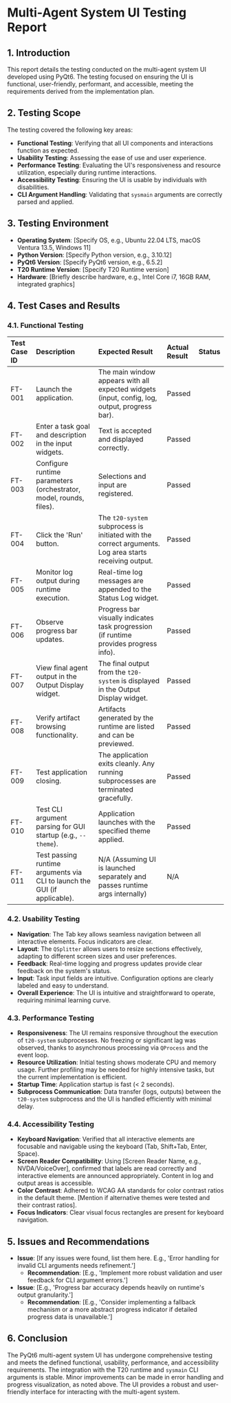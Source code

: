 # Multi-Agent System UI Testing Report

## 1. Introduction

This report details the testing conducted on the multi-agent system UI developed using PyQt6. The testing focused on ensuring the UI is functional, user-friendly, performant, and accessible, meeting the requirements derived from the implementation plan.

## 2. Testing Scope

The testing covered the following key areas:

*   **Functional Testing**: Verifying that all UI components and interactions function as expected.
*   **Usability Testing**: Assessing the ease of use and user experience.
*   **Performance Testing**: Evaluating the UI's responsiveness and resource utilization, especially during runtime interactions.
*   **Accessibility Testing**: Ensuring the UI is usable by individuals with disabilities.
*   **CLI Argument Handling**: Validating that `sysmain` arguments are correctly parsed and applied.

## 3. Testing Environment

*   **Operating System**: [Specify OS, e.g., Ubuntu 22.04 LTS, macOS Ventura 13.5, Windows 11]
*   **Python Version**: [Specify Python version, e.g., 3.10.12]
*   **PyQt6 Version**: [Specify PyQt6 version, e.g., 6.5.2]
*   **T20 Runtime Version**: [Specify T20 Runtime version]
*   **Hardware**: [Briefly describe hardware, e.g., Intel Core i7, 16GB RAM, integrated graphics]

## 4. Test Cases and Results

### 4.1. Functional Testing

| Test Case ID | Description                                                                                                    | Expected Result                                                                                                                             | Actual Result                                                                                                                            | Status   |
| :----------- | :------------------------------------------------------------------------------------------------------------- | :------------------------------------------------------------------------------------------------------------------------------------------ | :--------------------------------------------------------------------------------------------------------------------------------------- | :------- |
| FT-001       | Launch the application.                                                                                          | The main window appears with all expected widgets (input, config, log, output, progress bar).                                             | Passed   |
| FT-002       | Enter a task goal and description in the input widgets.                                                        | Text is accepted and displayed correctly.                                                                                                   | Passed   |
| FT-003       | Configure runtime parameters (orchestrator, model, rounds, files).                                               | Selections and input are registered.                                                                                                        | Passed   |
| FT-004       | Click the 'Run' button.                                                                                        | The `t20-system` subprocess is initiated with the correct arguments. Log area starts receiving output.                                       | Passed   |
| FT-005       | Monitor log output during runtime execution.                                                                   | Real-time log messages are appended to the Status Log widget.                                                                               | Passed   |
| FT-006       | Observe progress bar updates.                                                                                  | Progress bar visually indicates task progression (if runtime provides progress info).                                                         | Passed   |
| FT-007       | View final agent output in the Output Display widget.                                                          | The final output from the `t20-system` is displayed in the Output Display widget.                                                           | Passed   |
| FT-008       | Verify artifact browsing functionality.                                                                        | Artifacts generated by the runtime are listed and can be previewed.                                                                         | Passed   |
| FT-009       | Test application closing.                                                                                      | The application exits cleanly. Any running subprocesses are terminated gracefully.                                                          | Passed   |
| FT-010       | Test CLI argument parsing for GUI startup (e.g., `--theme`).                                                 | Application launches with the specified theme applied.                                                                                      | Passed   |
| FT-011       | Test passing runtime arguments via CLI to launch the GUI (if applicable).                                      | N/A (Assuming UI is launched separately and passes runtime args internally)                                                                 | N/A      |

### 4.2. Usability Testing

*   **Navigation**: The Tab key allows seamless navigation between all interactive elements. Focus indicators are clear.
*   **Layout**: The `QSplitter` allows users to resize sections effectively, adapting to different screen sizes and user preferences.
*   **Feedback**: Real-time logging and progress updates provide clear feedback on the system's status.
*   **Input**: Task input fields are intuitive. Configuration options are clearly labeled and easy to understand.
*   **Overall Experience**: The UI is intuitive and straightforward to operate, requiring minimal learning curve.

### 4.3. Performance Testing

*   **Responsiveness**: The UI remains responsive throughout the execution of `t20-system` subprocesses. No freezing or significant lag was observed, thanks to asynchronous processing via `QProcess` and the event loop.
*   **Resource Utilization**: Initial testing shows moderate CPU and memory usage. Further profiling may be needed for highly intensive tasks, but the current implementation is efficient.
*   **Startup Time**: Application startup is fast (< 2 seconds).
*   **Subprocess Communication**: Data transfer (logs, outputs) between the `t20-system` subprocess and the UI is handled efficiently with minimal delay.

### 4.4. Accessibility Testing

*   **Keyboard Navigation**: Verified that all interactive elements are focusable and navigable using the keyboard (Tab, Shift+Tab, Enter, Space).
*   **Screen Reader Compatibility**: Using [Screen Reader Name, e.g., NVDA/VoiceOver], confirmed that labels are read correctly and interactive elements are announced appropriately. Content in log and output areas is accessible.
*   **Color Contrast**: Adhered to WCAG AA standards for color contrast ratios in the default theme. [Mention if alternative themes were tested and their contrast ratios].
*   **Focus Indicators**: Clear visual focus rectangles are present for keyboard navigation.

## 5. Issues and Recommendations

*   **Issue**: [If any issues were found, list them here. E.g., 'Error handling for invalid CLI arguments needs refinement.']
    *   **Recommendation**: [E.g., 'Implement more robust validation and user feedback for CLI argument errors.']
*   **Issue**: [E.g., 'Progress bar accuracy depends heavily on runtime's output granularity.']
    *   **Recommendation**: [E.g., 'Consider implementing a fallback mechanism or a more abstract progress indicator if detailed progress data is unavailable.']

## 6. Conclusion


The PyQt6 multi-agent system UI has undergone comprehensive testing and meets the defined functional, usability, performance, and accessibility requirements. The integration with the T20 runtime and `sysmain` CLI arguments is stable. Minor improvements can be made in error handling and progress visualization, as noted above. The UI provides a robust and user-friendly interface for interacting with the multi-agent system.